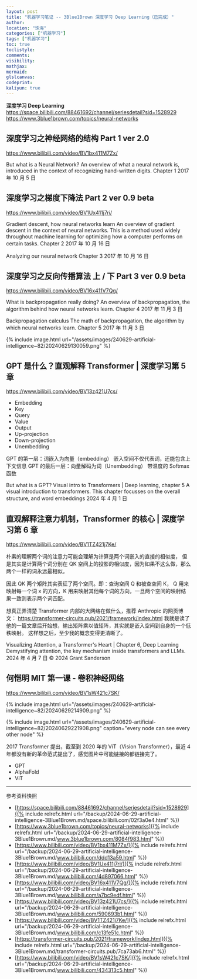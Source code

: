 ```yaml
---
layout: post
title: "机器学习笔记 -- 3Blue1Brown 深度学习 Deep Learning（已完成）"
author:
location: "珠海"
categories: ["机器学习"]
tags: ["机器学习"]
toc: true
toclistyle:
comments:
visibility:
mathjax:
mermaid:
glslcanvas:
codeprint:
kaliyun: true
---
```


**深度学习 Deep Learning**
<https://space.bilibili.com/88461692/channel/seriesdetail?sid=1528929>
<https://www.3blue1brown.com/topics/neural-networks>


## 深度学习之神经网络的结构 Part 1 ver 2.0

<https://www.bilibili.com/video/BV1bx411M7Zx/>

But what is a Neural Network?
An overview of what a neural network is, introduced in the context of recognizing hand-written digits.
Chapter 1 2017 年 10 月 5 日


## 深度学习之梯度下降法 Part 2 ver 0.9 beta

<https://www.bilibili.com/video/BV1Ux411j7ri/>

Gradient descent, how neural networks learn
An overview of gradient descent in the context of neural networks.
This is a method used widely throughout machine learning for optimizing how a computer performs on certain tasks.
Chapter 2 2017 年 10 月 16 日

Analyzing our neural network
Chapter 3 2017 年 10 月 16 日


## 深度学习之反向传播算法 上 / 下 Part 3 ver 0.9 beta

<https://www.bilibili.com/video/BV16x411V7Qg/>

What is backpropagation really doing?
An overview of backpropagation, the algorithm behind how neural networks learn.
Chapter 4 2017 年 11 月 3 日

Backpropagation calculus
The math of backpropagation, the algorithm by which neural networks learn.
Chapter 5 2017 年 11 月 3 日

{% include image.html url="/assets/images/240629-artificial-intelligence~82/20240629130059.png" %}


## GPT 是什么？直观解释 Transformer \| 深度学习第 5 章

<https://www.bilibili.com/video/BV13z421U7cs/>
* Embedding
* Key
* Query
* Value
* Output
* Up-projection
* Down-projection
* Unembedding

GPT 的第一层：词嵌入为向量（embedding）
嵌入空间不仅代表词，还能包含上下文信息
GPT 的最后一层：向量解码为词（Unembedding）
带温度的 Softmax 函数

But what is a GPT? Visual intro to Transformers | Deep learning, chapter 5
A visual introduction to transformers. This chapter focusses on the overall structure, and word embeddings
2024 年 4 月 1 日


## 直观解释注意力机制，Transformer 的核心 \| 深度学习第 6 章

<https://www.bilibili.com/video/BV1TZ421j7Ke/>

朴素的理解两个词的注意力可能会理解为计算是两个词嵌入的直接的相似度，
但是其实是计算两个词分别在 QK 空间上的投影的相似度，因为如果不这么做，那么两个一样的词永远最相似。

因此 QK 两个矩阵其实表征了两个空间。即：查询空间 Q 和被查空间 K，
Q 用来映射每一个词 x 的方向，K 用来映射其他每个词的方向，一旦两个空间的映射结果一致则表示两个词匹配。

想真正弄清楚 Transformer 内部的大网络在做什么，推荐 Anthropic 的网页博文：
<https://transformer-circuits.pub/2021/framework/index.html>
我就是读了他的一篇文章后开始想，输出矩阵乘以值矩阵，其实就是嵌入空间到自身的一个低秩映射。
这样想之后，至少我的概念变得更清晰了。

Visualizing Attention, a Transformer's Heart | Chapter 6, Deep Learning
Demystifying attention, the key mechanism inside transformers and LLMs.
2024 年 4 月 7 日
© 2024 Grant Sanderson


## 何恺明 MIT 第一课 - 卷积神经网络

<https://www.bilibili.com/video/BV1sW421c7SK/>

{% include image.html url="/assets/images/240629-artificial-intelligence~82/20240629214909.png" %}

{% include image.html url="/assets/images/240629-artificial-intelligence~82/20240629221908.png" caption="every node can see every other node" %}

2017 Transformer 提出，截至到 2020 年的 ViT（Vision Transformer），最近 4 年都没有新的革命范式提出了，感觉图片中可能链接的都链接完了。

* GPT
* AlphaFold
* ViT



<hr class='reviewline'/>
<p class='reviewtip'><script type='text/javascript' src='{% include relref.html url="/assets/reviewjs/blogs/2024-06-29-artificial-intelligence-3Blue1Brown.md.js" %}'></script></p>
<font class='ref_snapshot'>参考资料快照</font>

- [https://space.bilibili.com/88461692/channel/seriesdetail?sid=1528929]({% include relrefx.html url="/backup/2024-06-29-artificial-intelligence-3Blue1Brown.md/space.bilibili.com/02f3a0e4.html" %})
- [https://www.3blue1brown.com/topics/neural-networks]({% include relrefx.html url="/backup/2024-06-29-artificial-intelligence-3Blue1Brown.md/www.3blue1brown.com/8084f983.html" %})
- [https://www.bilibili.com/video/BV1bx411M7Zx/]({% include relrefx.html url="/backup/2024-06-29-artificial-intelligence-3Blue1Brown.md/www.bilibili.com/ddd13a59.html" %})
- [https://www.bilibili.com/video/BV1Ux411j7ri/]({% include relrefx.html url="/backup/2024-06-29-artificial-intelligence-3Blue1Brown.md/www.bilibili.com/4d897066.html" %})
- [https://www.bilibili.com/video/BV16x411V7Qg/]({% include relrefx.html url="/backup/2024-06-29-artificial-intelligence-3Blue1Brown.md/www.bilibili.com/a7bc9edf.html" %})
- [https://www.bilibili.com/video/BV13z421U7cs/]({% include relrefx.html url="/backup/2024-06-29-artificial-intelligence-3Blue1Brown.md/www.bilibili.com/590693b1.html" %})
- [https://www.bilibili.com/video/BV1TZ421j7Ke/]({% include relrefx.html url="/backup/2024-06-29-artificial-intelligence-3Blue1Brown.md/www.bilibili.com/c13fe51c.html" %})
- [https://transformer-circuits.pub/2021/framework/index.html]({% include relrefx.html url="/backup/2024-06-29-artificial-intelligence-3Blue1Brown.md/transformer-circuits.pub/7ca73ab6.html" %})
- [https://www.bilibili.com/video/BV1sW421c7SK/]({% include relrefx.html url="/backup/2024-06-29-artificial-intelligence-3Blue1Brown.md/www.bilibili.com/434313c5.html" %})

